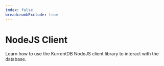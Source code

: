 ```yaml
---
index: false
breadcrumbExclude: true
---
```


# NodeJS Client

Learn how to use the KurrentDB NodeJS client library to interact with the database.

<Catalog/>